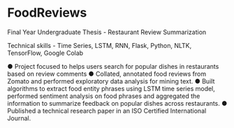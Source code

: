 # FoodReviews

Final Year Undergraduate Thesis - Restaurant Review Summarization

Technical skills - Time Series, LSTM, RNN, Flask, Python, NLTK, TensorFlow, Google Colab

● Project focused to helps users search for popular dishes in restaurants based on review comments
● Collated, annotated food reviews from Zomato and performed exploratory data analysis for mining text.
● Built algorithms to extract food entity phrases using LSTM time series model, performed sentiment analysis on food
phrases and aggregated the information to summarize feedback on popular dishes across restaurants.
● Published a technical research paper in an ISO Certified International Journal.
